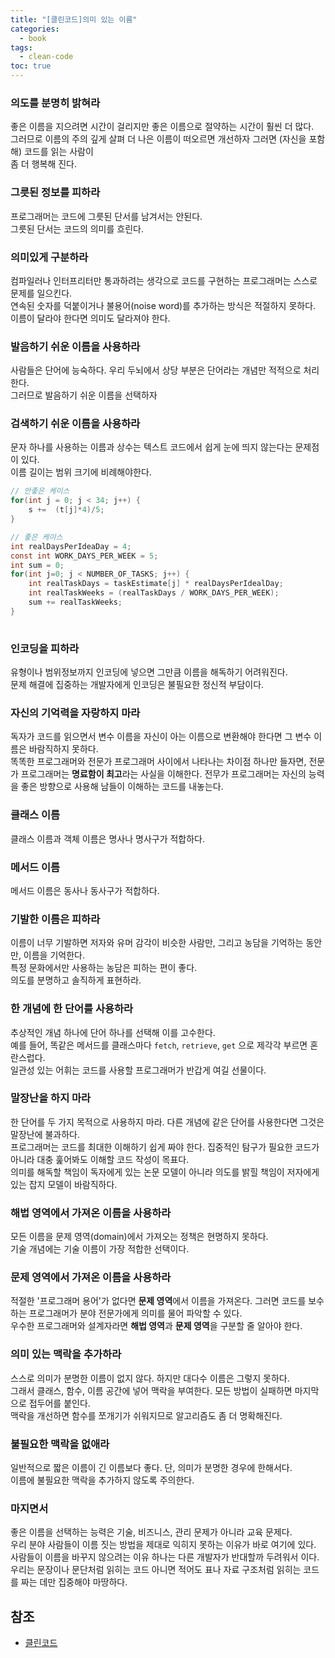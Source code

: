 ```yaml
---
title: "[클린코드]의미 있는 이름"
categories:
  - book
tags:
  - clean-code
toc: true
---
```


### 의도를 분명히 밝혀라

좋은 이름을 지으려면 시간이 걸리지만 좋은 이름으로 절약하는 시간이 훨씬 더 많다.  
그러므로 이름의 주의 깊게 살펴 더 나은 이름이 떠오르면 개선하자 그러면 (자신을 포함해) 코드를 읽는 사람이  
좀 더 행복해 진다.

### 그릇된 정보를 피하라

프로그래머는 코드에 그릇된 단서를 남겨서는 안된다.  
그릇된 단서는 코드의 의미를 흐린다.

### 의미있게 구분하라

컴파일러나 인터프리터만 통과하려는 생각으로 코드를 구현하는 프로그래머는 스스로 문제를 일으킨다.  
연속된 숫자를 덕붙이거나 불용어(noise word)를 추가하는 방식은 적절하지 못하다.  
이름이 달라야 한다면 의미도 달라져야 한다.

### 발음하기 쉬운 이름을 사용하라

사람들은 단어에 능숙하다. 우리 두뇌에서 상당 부분은 단어라는 개념만 적적으로 처리한다.  
그러므로 발음하기 쉬운 이름을 선택하자

### 검색하기 쉬운 이름을 사용하라

문자 하나를 사용하는 이름과 상수는 텍스트 코드에서 쉽게 눈에 띄지 않는다는 문제점이 있다.  
이름 길이는 범위 크기에 비례해야한다.
```java
// 안좋은 케이스
for(int j = 0; j < 34; j++) {
    s +=  (t[j]*4)/5;
}

// 좋은 케이스
int realDaysPerIdeaDay = 4;
const int WORK_DAYS_PER_WEEK = 5;
int sum = 0;
for(int j=0; j < NUMBER_OF_TASKS; j++) {
    int realTaskDays = taskEstimate[j] * realDaysPerIdealDay;
    int realTaskWeeks = (realTaskDays / WORK_DAYS_PER_WEEK);
    sum += realTaskWeeks;
}
    
```

### 인코딩을 피하라

유형이나 범위정보까지 인코딩에 넣으면 그만큼 이름을 해독하기 어려워진다.  
문제 해결에 집중하는 개발자에게 인코딩은 불필요한 정신적 부담이다.

### 자신의 기억력을 자랑하지 마라

독자가 코드를 읽으면서 변수 이름을 자신이 아는 이름으로 변환해야 한다면 그 변수 이름은 바람직하지 못하다.  
똑똑한 프로그래머와 전문가 프로그래머 사이에서 나타나는 차이점 하나만 들자면, 전문가 프로그래머는 **명료함이 최고**라는 사실을 이해한다.
전무가 프로그래머는 자신의 능력을 좋은 방향으로 사용해 남들이 이해하는 코드를 내놓는다.

### 클래스 이름

클래스 이름과 객체 이름은 명사나 명사구가 적합하다.

### 메서드 이름

메서드 이름은 동사나 동사구가 적합하다.

### 기발한 이름은 피하라

이름이 너무 기발하면 저자와 유머 감각이 비슷한 사람만, 그리고 농담을 기억하는 동안만, 이름을 기억한다.  
특정 문화에서만 사용하는 농담은 피하는 편이 좋다.  
의도를 분명하고 솔직하게 표현하라.

### 한 개념에 한 단어를 사용하라

추상적인 개념 하나에 단어 하나를 선택해 이를 고수한다.  
예를 들어, 똑같은 메서드를 클래스마다 `fetch`, `retrieve`, `get` 으로 제각각 부르면 혼란스럽다.  
일관성 있는 어휘는 코드를 사용할 프로그래머가 반갑게 여길 선물이다.

### 말장난을 하지 마라

한 단어를 두 가지 목적으로 사용하지 마라. 다른 개념에 같은 단어를 사용한다면 그것은 말장난에 불과하다.  
프로그래머는 코드를 최대한 이해하기 쉽게 짜야 한다. 집중적인 탐구가 필요한 코드가 아니라 대충 훑어봐도 이해할 코드 작성이 목표다.  
의미를 해독할 책임이 독자에게 있는 논문 모델이 아니라 의도를 밝힐 책임이 저자에게 있는 잡지 모델이 바람직하다.

### 해법 영역에서 가져온 이름을 사용하라

모든 이름을 문제 영역(domain)에서 가져오는 정책은 현명하지 못하다.  
기술 개념에는 기술 이름이 가장 적합한 선택이다.

### 문제 영역에서 가져온 이름을 사용하라

적절한 '프로그래머 용어'가 없다면 **문제 영역**에서 이름을 가져온다. 그러면 코드를 보수하는 프로그래머가 분야 전문가에게 의미를 물어 파악할 수 있다.  
우수한 프로그래머와 설계자라면 **해법 영역**과 **문제 영역**을 구분할 줄 알아야 한다.

### 의미 있는 맥락을 추가하라

스스로 의미가 분명한 이름이 없지 않다. 하지만 대다수 이름은 그렇지 못하다.  
그래서 클래스, 함수, 이름 공간에 넣어 맥락을 부여한다. 모든 방법이 실패하면 마지막으로 접두어를 붙인다.  
맥락을 개선하면 함수를 쪼개기가 쉬워지므로 알고리즘도 좀 더 명확해진다.

### 불필요한 맥락을 없애라

일반적으로 짧은 이름이 긴 이름보다 좋다. 단, 의미가 분명한 경우에 한해서다.  
이름에 불필요한 맥락을 추가하지 않도록 주의한다.

### 마지면서

좋은 이름을 선택하는 능력은 기술, 비즈니스, 관리 문제가 아니라 교육 문제다.  
우리 분야 사람들이 이름 짓는 방법을 제대로 익히지 못하는 이유가 바로 여기에 있다.  
사람들이 이름을 바꾸지 않으려는 이유 하나는 다른 개발자가 반대할까 두려워서 이다.  
우리는 문장이나 문단처럼 읽히는 코드 아니면 적어도 표나 자료 구조처럼 읽히는 코드를 짜는 데만 집중해야 마땅하다.

## 참조

- [클린코드](http://www.yes24.com/Product/Goods/11681152)